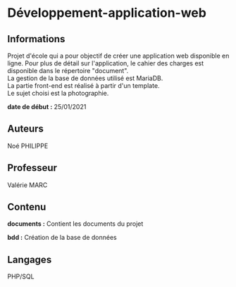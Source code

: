 # Développement-application-web

## Informations

Projet d'école qui a pour objectif de créer une application web disponible en ligne. Pour plus de détail sur l'application, le cahier des charges est disponible dans le répertoire "document".  
La gestion de la base de données utilisé est MariaDB.  
La partie front-end est réalisé à partir d'un template.  
Le sujet choisi est la photographie.

**date de début :** 25/01/2021

## Auteurs

Noé PHILIPPE

## Professeur

Valérie MARC

## Contenu

**documents :** Contient les documents du projet

**bdd :** Création de la base de données


## Langages

PHP/SQL
